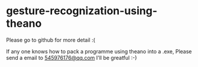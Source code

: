 gesture-recognization-using-theano
==================================

Please go to github for more detail :(

If any one knows how to pack a programme using theano into a .exe, Please send a email to 545976176@qq.com I'll be greatful :-)
